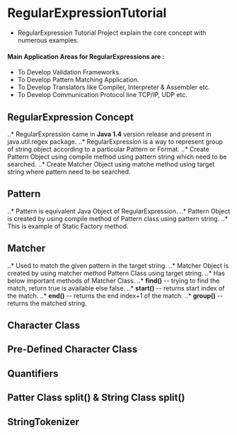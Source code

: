 # RegularExpressionTutorial
* RegularExpression Tutorial Project explain the core concept with numerous examples.
	

#### Main Application Areas for RegularExpressions are :
* To Develop Validation Frameworks.
* To Develop Pattern Matching Application.
* To Develop Translators like Compiler, Interpreter & Assembler etc.
* To Develop Communication Protocol line TCP/IP, UDP etc.


## RegularExpression Concept
..* RegularExpression came in **Java 1.4** version release and present in java.util.regex package.
..* RegularExpression is a way to represent group of string object according to a particular Pattern or Format.
..* Create Pattern Object using compile method using pattern string which need to be searched.
..* Create Matcher Object using matche method using target string where pattern need to be searched.
	
	

## Pattern
..* Pattern is equivalent Java Object of RegularExpression.
..* Pattern Object is created by using compile method of Pattern class using pattern string.
..* This is example of Static Factory method.

	

## Matcher
..* Used to match the given pattern in the target string.
..* Matcher Object is created by using matcher method Pattern Class using target string.
..* Has below important methods of Matcher Class.
..* **find()** -- trying to find the match,  return true is available else false.
..* **start()** -- returns start index of the match.
..* **end()** -- returns the end index+1 of the match.
..* **group()** -- returns the matched string.


## Character Class

## Pre-Defined Character Class

## Quantifiers

## Patter Class split() & String Class split()

## StringTokenizer

